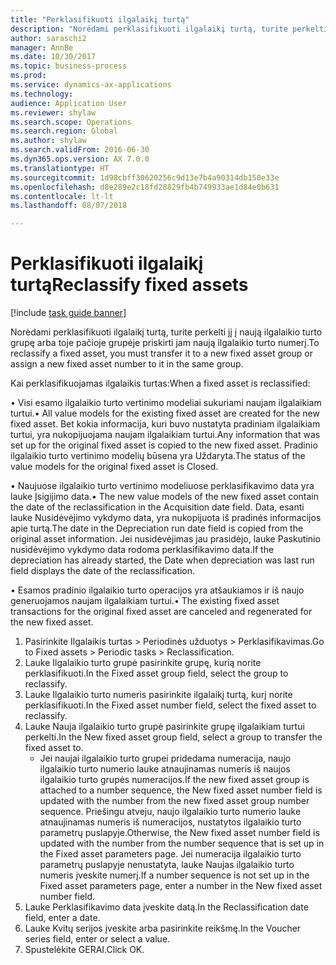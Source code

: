 ```yaml
--- 
title: "Perklasifikuoti ilgalaikį turtą"
description: "Norėdami perklasifikuoti ilgalaikį turtą, turite perkelti jį į naują ilgalaikio turto grupę arba toje pačioje grupėje priskirti jam naują ilgalaikio turto numerį."
author: saraschi2
manager: AnnBe
ms.date: 10/30/2017
ms.topic: business-process
ms.prod: 
ms.service: dynamics-ax-applications
ms.technology: 
audience: Application User
ms.reviewer: shylaw
ms.search.scope: Operations
ms.search.region: Global
ms.author: shylaw
ms.search.validFrom: 2016-06-30
ms.dyn365.ops.version: AX 7.0.0
ms.translationtype: HT
ms.sourcegitcommit: 1d98cbff30620256c9d13e7b4a90314db150e33e
ms.openlocfilehash: d8e289e2c18fd28829fb4b749933ae1d84e0b631
ms.contentlocale: lt-lt
ms.lasthandoff: 08/07/2018

---
```

# <a name="reclassify-fixed-assets"></a><span data-ttu-id="1f65f-103">Perklasifikuoti ilgalaikį turtą</span><span class="sxs-lookup"><span data-stu-id="1f65f-103">Reclassify fixed assets</span></span>

[!include [task guide banner](../../includes/task-guide-banner.md)]

<span data-ttu-id="1f65f-104">Norėdami perklasifikuoti ilgalaikį turtą, turite perkelti jį į naują ilgalaikio turto grupę arba toje pačioje grupėje priskirti jam naują ilgalaikio turto numerį.</span><span class="sxs-lookup"><span data-stu-id="1f65f-104">To reclassify a fixed asset, you must transfer it to a new fixed asset group or assign a new fixed asset number to it in the same group.</span></span> 

<span data-ttu-id="1f65f-105">Kai perklasifikuojamas ilgalaikis turtas:</span><span class="sxs-lookup"><span data-stu-id="1f65f-105">When a fixed asset is reclassified:</span></span>

<span data-ttu-id="1f65f-106">• Visi esamo ilgalaikio turto vertinimo modeliai sukuriami naujam ilgalaikiam turtui.</span><span class="sxs-lookup"><span data-stu-id="1f65f-106">• All value models for the existing fixed asset are created for the new fixed asset.</span></span> <span data-ttu-id="1f65f-107">Bet kokia informacija, kuri buvo nustatyta pradiniam ilgalaikiam turtui, yra nukopijuojama naujam ilgalaikiam turtui.</span><span class="sxs-lookup"><span data-stu-id="1f65f-107">Any information that was set up for the original fixed asset is copied to the new fixed asset.</span></span> <span data-ttu-id="1f65f-108">Pradinio ilgalaikio turto vertinimo modelių būsena yra Uždaryta.</span><span class="sxs-lookup"><span data-stu-id="1f65f-108">The status of the value models for the original fixed asset is Closed.</span></span> 

<span data-ttu-id="1f65f-109">• Naujuose ilgalaikio turto vertinimo modeliuose perklasifikavimo data yra lauke Įsigijimo data.</span><span class="sxs-lookup"><span data-stu-id="1f65f-109">• The new value models of the new fixed asset contain the date of the reclassification in the Acquisition date field.</span></span> <span data-ttu-id="1f65f-110">Data, esanti lauke Nusidėvėjimo vykdymo data, yra nukopijuota iš pradinės informacijos apie turtą.</span><span class="sxs-lookup"><span data-stu-id="1f65f-110">The date in the Depreciation run date field is copied from the original asset information.</span></span> <span data-ttu-id="1f65f-111">Jei nusidėvėjimas jau prasidėjo, lauke Paskutinio nusidėvėjimo vykdymo data rodoma perklasifikavimo data.</span><span class="sxs-lookup"><span data-stu-id="1f65f-111">If the depreciation has already started, the Date when depreciation was last run field displays the date of the reclassification.</span></span> 

<span data-ttu-id="1f65f-112">• Esamos pradinio ilgalaikio turto operacijos yra atšaukiamos ir iš naujo generuojamos naujam ilgalaikiam turtui.</span><span class="sxs-lookup"><span data-stu-id="1f65f-112">• The existing fixed asset transactions for the original fixed asset are canceled and regenerated for the new fixed asset.</span></span>

1. <span data-ttu-id="1f65f-113">Pasirinkite Ilgalaikis turtas > Periodinės užduotys > Perklasifikavimas.</span><span class="sxs-lookup"><span data-stu-id="1f65f-113">Go to Fixed assets > Periodic tasks > Reclassification.</span></span>
2. <span data-ttu-id="1f65f-114">Lauke Ilgalaikio turto grupė pasirinkite grupę, kurią norite perklasifikuoti.</span><span class="sxs-lookup"><span data-stu-id="1f65f-114">In the Fixed asset group field, select the group to reclassify.</span></span>
3. <span data-ttu-id="1f65f-115">Lauke Ilgalaikio turto numeris pasirinkite ilgalaikį turtą, kurį norite perklasifikuoti.</span><span class="sxs-lookup"><span data-stu-id="1f65f-115">In the Fixed asset number field, select the fixed asset to reclassify.</span></span>
4. <span data-ttu-id="1f65f-116">Lauke Nauja ilgalaikio turto grupė pasirinkite grupę ilgalaikiam turtui perkelti.</span><span class="sxs-lookup"><span data-stu-id="1f65f-116">In the New fixed asset group field, select a group to transfer the fixed asset to.</span></span>
    * <span data-ttu-id="1f65f-117">Jei naujai ilgalaikio turto grupei pridedama numeracija, naujo ilgalaikio turto numerio lauke atnaujinamas numeris iš naujos ilgalaikio turto grupės numeracijos.</span><span class="sxs-lookup"><span data-stu-id="1f65f-117">If the new fixed asset group is attached to a number sequence, the New fixed asset number field is updated with the number from the new fixed asset group number sequence.</span></span> <span data-ttu-id="1f65f-118">Priešingu atveju, naujo ilgalaikio turto numerio lauke atnaujinamas numeris iš numeracijos, nustatytos ilgalaikio turto parametrų puslapyje.</span><span class="sxs-lookup"><span data-stu-id="1f65f-118">Otherwise, the New fixed asset number field is updated with the number from the number sequence that is set up in the Fixed asset parameters page.</span></span> <span data-ttu-id="1f65f-119">Jei numeracija ilgalaikio turto parametrų puslapyje nenustatyta, lauke Naujas ilgalaikio turto numeris įveskite numerį.</span><span class="sxs-lookup"><span data-stu-id="1f65f-119">If a number sequence is not set up in the Fixed asset parameters page, enter a number in the New fixed asset number field.</span></span>  
5. <span data-ttu-id="1f65f-120">Lauke Perklasifikavimo data įveskite datą.</span><span class="sxs-lookup"><span data-stu-id="1f65f-120">In the Reclassification date field, enter a date.</span></span>
6. <span data-ttu-id="1f65f-121">Lauke Kvitų serijos įveskite arba pasirinkite reikšmę.</span><span class="sxs-lookup"><span data-stu-id="1f65f-121">In the Voucher series field, enter or select a value.</span></span>
7. <span data-ttu-id="1f65f-122">Spustelėkite GERAI.</span><span class="sxs-lookup"><span data-stu-id="1f65f-122">Click OK.</span></span>


